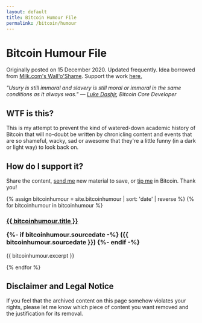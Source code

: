 ```yaml
---
layout: default
title: Bitcoin Humour File
permalink: /bitcoin/humour
---
```


# Bitcoin Humour File

<p class="notebox">Originally posted on 15 December 2020. Updated frequently. Idea borrowed from <a href="http://milk.com/wall-o-shame/">Milk.com's Wall'o'Shame</a>. Support the work <a href="https://makgill.github.io/deryk/support">here.</a></p> 

*"Usury is still immoral and slavery is still moral or immoral in the same conditions as it always was." — [Luke Dashjr](https://makgill.github.io/deryk/bitcoin/humour/lukoos-nest/), Bitcoin Core Developer*


## WTF is this?

This is my attempt to prevent the kind of watered-down academic history of Bitcoin that will no-doubt be written by chronicling content and events that are so shameful, wacky, sad or awesome that they're a little funny (in a dark or light way) to look back on.

## How do I support it?

Share the content, [send me](https://makgill.github.io/deryk/contact) new material to save, or [tip me](https://makgill.github.io/deryk/support) in Bitcoin. Thank you!

{% assign bitcoinhumour = site.bitcoinhumour | sort: 'date' | reverse %}
{% for bitcoinhumour in bitcoinhumour %}

<div class="h-entry note post-stub">
 
 
 <h3 class="post-stub"><a href="{{ bitcoinhumour.url | prepend: site.baseurl }}">
  {{ bitcoinhumour.title }}



   </a>      {%- if bitcoinhumour.sourcedate -%} ({{ bitcoinhumour.sourcedate }}) {%- endif -%} </h3>
  
 <p class="p-content"> {{ bitcoinhumour.excerpt }}
 </p>
 
</div>

{% endfor %}  


## Disclaimer and Legal Notice

If you feel that the archived content on this page somehow violates your rights, please let me know which piece of content you want removed and the justification for its removal.
